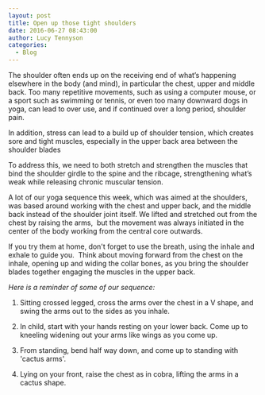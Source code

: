 ```yaml
---
layout: post
title: Open up those tight shoulders
date: 2016-06-27 08:43:00
author: Lucy Tennyson
categories:
  - Blog
---
```



The shoulder often ends up on the receiving end of what’s happening elsewhere in the body (and mind), in particular the chest, upper and middle back. Too many repetitive movements, such as using a computer mouse, or a sport such as swimming or tennis, or even too many downward dogs in yoga, can lead to over use, and if continued over a long period, shoulder pain.

In addition, stress can lead to a build up of shoulder tension, which creates sore and tight muscles, especially in the upper back area between the shoulder blades

To address this, we need to both stretch and strengthen the muscles that bind the shoulder girdle to the spine and the ribcage, strengthening what’s weak while releasing chronic muscular tension.

A lot of our yoga sequence this week, which was aimed at the shoulders, was based around working with the chest and upper back, and the middle back instead of the shoulder joint itself. We lifted and stretched out from the chest by raising the arms, &nbsp;but the movement was always initiated in the center of the body working from the central core outwards.

If you try them at home, don't forget to use the breath, using the inhale and exhale to guide you.&nbsp; Think about moving forward from the chest on the inhale, opening up and widing the collar bones, as you bring the shoulder blades together engaging the muscles in the upper back.

*Here is a reminder of some of our sequence:*

1. Sitting crossed legged, cross the arms over the chest in a V shape, and swing the arms out to the sides as you inhale.

2. In child, start with your hands resting on your lower back. Come up to kneeling widening out your arms like wings as you come up.

3. From standing, bend half way down, and come up to standing with 'cactus arms'.

4. Lying on your front, raise the chest as in cobra, lifting the arms in a cactus shape.